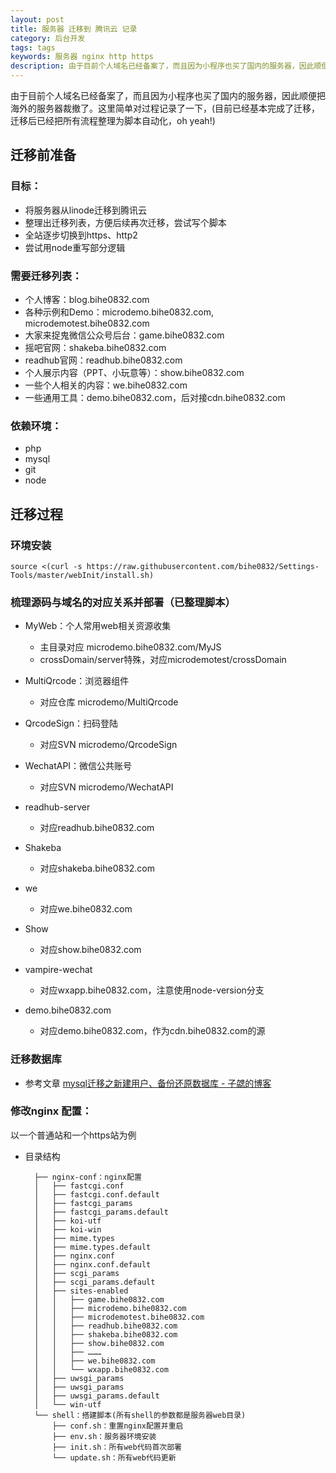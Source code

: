 ```yaml
---
layout: post
title: 服务器 迁移到 腾讯云 记录
category: 后台开发
tags: tags
keywords: 服务器 nginx http https
description: 由于目前个人域名已经备案了，而且因为小程序也买了国内的服务器，因此顺便把海外的服务器裁撤了。这里简单对过程记录了一下，(目前已经基本完成了迁移，迁移后已经把所有流程整理为脚本自动化，oh yeah!)
---
```


由于目前个人域名已经备案了，而且因为小程序也买了国内的服务器，因此顺便把海外的服务器裁撤了。这里简单对过程记录了一下，(目前已经基本完成了迁移，迁移后已经把所有流程整理为脚本自动化，oh yeah!)

## 迁移前准备

### 目标：

- 将服务器从linode迁移到腾讯云
- 整理出迁移列表，方便后续再次迁移，尝试写个脚本
- 全站逐步切换到https、http2
- 尝试用node重写部分逻辑

### 需要迁移列表：

- 个人博客：blog.bihe0832.com
- 各种示例和Demo：microdemo.bihe0832.com, microdemotest.bihe0832.com
- 大家来捉鬼微信公众号后台：game.bihe0832.com
- 摇吧官网：shakeba.bihe0832.com
- readhub官网：readhub.bihe0832.com
- 个人展示内容（PPT、小玩意等）：show.bihe0832.com
- 一些个人相关的内容：we.bihe0832.com
- 一些通用工具：demo.bihe0832.com，后对接cdn.bihe0832.com

### 依赖环境：

- php
- mysql
- git
- node

## 迁移过程

### 环境安装

    source <(curl -s https://raw.githubusercontent.com/bihe0832/Settings-Tools/master/webInit/install.sh)
        
### 梳理源码与域名的对应关系并部署（已整理脚本）

- MyWeb：个人常用web相关资源收集

    - 主目录对应  microdemo.bihe0832.com/MyJS
    - crossDomain/server特殊，对应microdemotest/crossDomain

- MultiQrcode：浏览器组件

    - 对应仓库 microdemo/MultiQrcode
    
- QrcodeSign：扫码登陆

    - 对应SVN microdemo/QrcodeSign

- WechatAPI：微信公共账号

    - 对应SVN microdemo/WechatAPI

- readhub-server

	- 对应readhub.bihe0832.com 

- Shakeba

	- 对应shakeba.bihe0832.com

- we

	- 对应we.bihe0832.com

- Show

	- 对应show.bihe0832.com

- vampire-wechat

	- 对应wxapp.bihe0832.com，注意使用node-version分支

- demo.bihe0832.com

	- 对应demo.bihe0832.com，作为cdn.bihe0832.com的源


### 迁移数据库

- 参考文章 [mysql迁移之新建用户、备份还原数据库 - 子勰的博客](https://blog.bihe0832.com/mysql_backup.html)

### 修改nginx 配置：

以一个普通站和一个https站为例

- 目录结构

		├── nginx-conf：nginx配置
		│   ├── fastcgi.conf
		│   ├── fastcgi.conf.default
		│   ├── fastcgi_params
		│   ├── fastcgi_params.default
		│   ├── koi-utf
		│   ├── koi-win
		│   ├── mime.types
		│   ├── mime.types.default
		│   ├── nginx.conf
		│   ├── nginx.conf.default
		│   ├── scgi_params
		│   ├── scgi_params.default
		│   ├── sites-enabled
		│   │   ├── game.bihe0832.com
		│   │   ├── microdemo.bihe0832.com
		│   │   ├── microdemotest.bihe0832.com
		│   │   ├── readhub.bihe0832.com
		│   │   ├── shakeba.bihe0832.com
		│   │   ├── show.bihe0832.com
		│   │   ├── ………
		│   │   ├── we.bihe0832.com
		│   │   └── wxapp.bihe0832.com
		│   ├── uwsgi_params
		│   ├── uwsgi_params
		│   ├── uwsgi_params.default
		│   └── win-utf
		└── shell：搭建脚本(所有shell的参数都是服务器web目录)
		    ├── conf.sh：重置nginx配置并重启
		    ├── env.sh：服务器环境安装
		    ├── init.sh：所有web代码首次部署
		    └── update.sh：所有web代码更新

